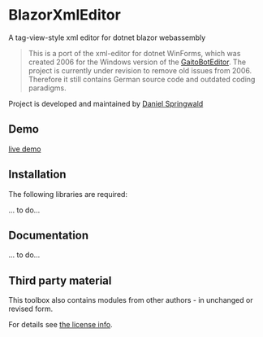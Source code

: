 # BlazorXmlEditor

A tag-view-style xml editor for dotnet blazor webassembly

> This is a port of the xml-editor for dotnet WinForms, which was created 2006 for the Windows version of the [GaitoBotEditor](https://www.gaitobot.de).
> The project is currently under revision to remove old issues from 2006. Therefore it still contains German source code and outdated coding paradigms. 

Project is developed and maintained by [Daniel Springwald](https://blog.springwald.de)

## Demo

[live demo](https://www.springwald.de/demos/BlazorXmlEditor/)

## Installation

The following libraries are required:

... to do...

## Documentation

... to do...

## Third party material

This toolbox also contains modules from other authors - in unchanged or revised form.

For details see [the license info](LICENSE.md).
